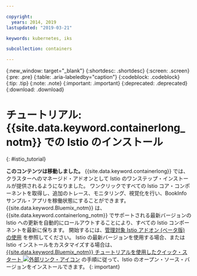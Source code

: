 ```yaml
---

copyright:
  years: 2014, 2019
lastupdated: "2019-03-21"

keywords: kubernetes, iks

subcollection: containers

---
```


{:new_window: target="_blank"}
{:shortdesc: .shortdesc}
{:screen: .screen}
{:pre: .pre}
{:table: .aria-labeledby="caption"}
{:codeblock: .codeblock}
{:tip: .tip}
{:note: .note}
{:important: .important}
{:deprecated: .deprecated}
{:download: .download}


# チュートリアル: {{site.data.keyword.containerlong_notm}} での Istio のインストール
{: #istio_tutorial}

**このコンテンツは移動しました。** {{site.data.keyword.containerlong}} では、クラスターへのマネージド・アドオンとして Istio のワンステップ・インストールが提供されるようになりました。 ワンクリックですべての Istio コア・コンポーネントを取得し、追加のトレース、モニタリング、視覚化を行い、BookInfo サンプル・アプリを稼働状態にすることができます。 {{site.data.keyword.Bluemix_notm}} は、{{site.data.keyword.containerlong_notm}} でサポートされる最新バージョンの Istio への更新を自動的にロールアウトすることにより、すべての Istio コンポーネントを最新に保ちます。 開始するには、[管理対象 Istio アドオン (ベータ版) の使用](/docs/containers?topic=containers-istio) を参照してください。 Istio の最新バージョンを使用する場合、または Istio インストールをカスタマイズする場合は、[{{site.data.keyword.Bluemix_notm}} チュートリアルを使用したクイック・スタート ![外部リンク・アイコン](../icons/launch-glyph.svg "外部リンク・アイコン")](https://istio.io/docs/setup/kubernetes/quick-start-ibm/) の手順に従って、Istio のオープン・ソース・バージョンをインストールできます。
{: important}

